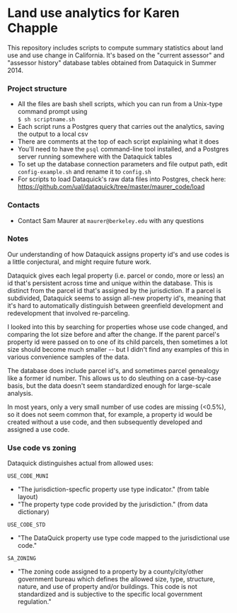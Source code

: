 # Land use analytics for Karen Chapple

This repository includes scripts to compute summary statistics about land use and use change in California. It's based on the "current assessor" and "assessor history" database tables obtained from Dataquick in Summer 2014.


### Project structure

* All the files are bash shell scripts, which you can run from a Unix-type command prompt using  
  `$ sh scriptname.sh`  
* Each script runs a Postgres query that carries out the analytics, saving the output to a local csv
* There are comments at the top of each script explaining what it does
* You'll need to have the `psql` command-line tool installed, and a Postgres server running somewhere with the Dataquick tables
* To set up the database connection parameters and file output path, edit `config-example.sh` and rename it to `config.sh`
* For scripts to load Dataquick's raw data files into Postgres, check here:  
  https://github.com/ual/dataquick/tree/master/maurer_code/load


### Contacts

* Contact Sam Maurer at `maurer@berkeley.edu` with any questions


### Notes

Our understanding of how Dataquick assigns property id's and use codes is a little conjectural, and might require future work.

Dataquick gives each legal property (i.e. parcel or condo, more or less) an id that's persistent across time and unique within the database. This is distinct from the parcel id that's assigned by the jurisdiction. If a parcel is subdivided, Dataquick seems to assign all-new property id's, meaning that it's hard to automatically distinguish between greenfield development and redevelopment that involved re-parceling. 

I looked into this by searching for properties whose use code changed, and comparing the lot size before and after the change. If the parent parcel's property id were passed on to one of its child parcels, then sometimes a lot size should become much smaller -- but I didn't find any examples of this in various convenience samples of the data.

The database does include parcel id's, and sometimes parcel genealogy like a former id number. This allows us to do sleuthing on a case-by-case basis, but the data doesn't seem standardized enough for large-scale analysis.

In most years, only a very small number of use codes are missing (<0.5%), so it does not seem common that, for example, a property id would be created without a use code, and then subsequently developed and assigned a use code.


### Use code vs zoning

Dataquick distinguishes actual from allowed uses:

`USE_CODE_MUNI`
* "The jurisdiction-specfic property use type indicator."  (from table layout)
* "The property type code provided by the jurisdiction."  (from data dictionary)

`USE_CODE_STD`
* "The DataQuick property use type code mapped to the jurisdictional use code." 

`SA_ZONING`
* "The zoning code assigned to a property by a county/city/other government bureau which defines the allowed size, type, structure, nature, and use of property and/or buildings.  This code is not standardized and is subjective to the specific local government regulation."
